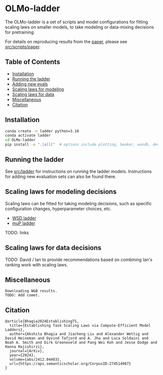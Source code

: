 
# OLMo-ladder

The OLMo-ladder is a set of scripts and model configurations for fitting scaling laws on smaller models, to take modeling or data-mixing decisions for pretraining. 

For details on reproducing results from the [paper](https://arxiv.org/pdf/2412.04403), please see [src/scripts/paper](src/scripts/paper/README.md).

## Table of Contents

- [Installation](#installation)
- [Running the ladder](#running-the-ladder)
- [Adding new evals](#adding-new-evals)
- [Scaling laws for modeling](#scaling-laws-for-modeling-eg-hyperparameters-modeling-config-changes-etc)
- [Scaling laws for data](#scaling-laws-for-data)
- [Miscellaneous](#miscellaneous)
- [Citation](#citation)



## Installation

```bash
conda create -n ladder python=3.10
conda activate ladder
cd OLMo-ladder
pip install -e ".[all]"  # options include plotting, beaker, wandb, dev, ladder
```

## Running the ladder

See [src/ladder](src/ladder/README.md) for instructions on running the ladder models. 
Instructions for adding new evaluation sets can also be found there.


## Scaling laws for modeling decisions

Scaling laws can be fitted for taking modeling decisions, such as specific configuration changes, hyperparameter choices, etc.

* [WSD ladder](README.md)
* [muP ladder](README.md)

TODO: links

## Scaling laws for data decisions

TODO: David / Ian to provide recommendations based on combining Ian's ranking work with scaling laws.

## Miscellaneous

    Downloading W&B results.
    TODO: Add comet.


## Citation

```
@article{Bhagia2024EstablishingTS,
  title={Establishing Task Scaling Laws via Compute-Efficient Model Ladders},
  author={Akshita Bhagia and Jiacheng Liu and Alexander Wettig and David Heineman and Oyvind Tafjord and A. Jha and Luca Soldaini and Noah A. Smith and Dirk Groeneveld and Pang Wei Koh and Jesse Dodge and Hanna Hajishirzi},
  journal={ArXiv},
  year={2024},
  volume={abs/2412.04403},
  url={https://api.semanticscholar.org/CorpusID:274514987}
}
```
